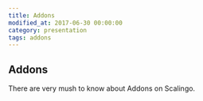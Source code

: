 ```yaml
---
title: Addons
modified_at: 2017-06-30 00:00:00
category: presentation
tags: addons
---
```


## Addons

There are very mush to know about Addons on Scalingo.
